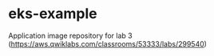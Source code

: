 # eks-example
Application image repository for lab 3 (https://aws.qwiklabs.com/classrooms/53333/labs/299540)
